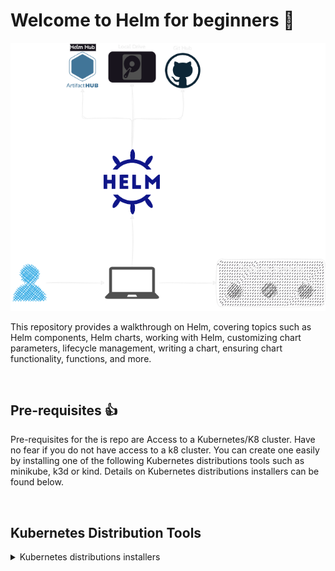 # Welcome to Helm for beginners 👋
![Alt Text](.img/helm%20flow.drawio.png)
<!-- <img src=".img/helm%20flow.drawio.png" alt="Alt Text" width="600" align="center" /> -->

This repository provides a walkthrough on Helm, covering topics such as Helm components, Helm charts, working with Helm, customizing chart parameters, lifecycle management, writing a chart, ensuring chart functionality, functions, and more.

<br>

## Pre-requisites 👍

Pre-requisites for the is repo are Access to a Kubernetes/K8 cluster. Have no fear if you do not have access to a k8 cluster. You can create one easily by installing one of the following Kubernetes distributions tools such as minikube, k3d or kind. Details on Kubernetes distributions installers can be found below.

<br>

## Kubernetes Distribution Tools
<details>
  <summary>Kubernetes distributions installers</summary>
  <br>

  # K3d

  k3d is a lightweight wrapper to run k3s (Rancher Lab’s minimal Kubernetes distribution) in docker.

  You can install K3D via :-

  #### Chocolatey
  ```
  choco install k3d
  ```
  For k3 cluster management check out vscode extension [vscode-k3d](https://github.com/k3d-io/vscode-k3d).

  VS Code quick install below.
  ```
  code --install-extension inercia.vscode-k3d
  ```
  #### Homebrew (macOS)
  ```
  brew install k3d
  ```
  More K3d install options can be found [here](https://k3d.io/v5.5.1/#installation).


  # minikube

  minikube is local Kubernetes, focusing on making it easy to learn and develop for Kubernetes.

  You can install minikube via :-

  #### Chocolatey
  ```
  choco install minikube
  ```

  #### Homebrew (macOS)
  ```
  brew install minikube
  ```

  More minikube install options can be found [here](https://minikube.sigs.k8s.io/docs/start/).

  # kind

  kind is a tool for running local Kubernetes clusters using Docker container “nodes”. kind was primarily designed for testing Kubernetes itself, but may be used for local development or CI.
  You can install kind via :-

  #### Chocolatey
  ```
  choco install kind
  ```

  #### Homebrew (macOS)
  ```
  brew install kind
  ```
  More kind install options can be found [here](https://kind.sigs.k8s.io/docs/user/quick-start/).

</details>



